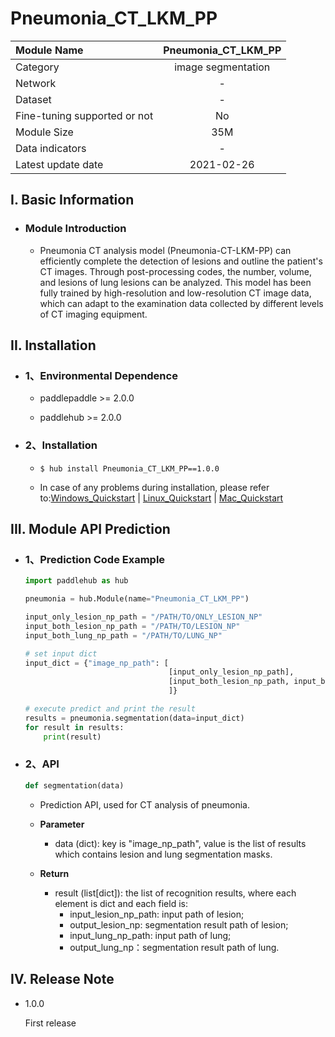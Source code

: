 # Pneumonia_CT_LKM_PP

|Module Name|Pneumonia_CT_LKM_PP|
| :--- | :---: | 
|Category|image segmentation|
|Network |-|
|Dataset|-|
|Fine-tuning supported or not|No|
|Module Size|35M|
|Data indicators|-|
|Latest update date|2021-02-26|


## I. Basic Information 


- ### Module Introduction

    - Pneumonia CT analysis model (Pneumonia-CT-LKM-PP) can efficiently complete the detection of lesions and outline the patient's CT images. Through post-processing codes, the number, volume, and lesions of lung lesions can be analyzed. This model has been fully trained by high-resolution and low-resolution CT image data, which can adapt to the examination data collected by different levels of CT imaging equipment. 

## II. Installation

- ### 1、Environmental Dependence

    - paddlepaddle >= 2.0.0

    - paddlehub >= 2.0.0

- ### 2、Installation

    - ```shell
      $ hub install Pneumonia_CT_LKM_PP==1.0.0
      ```
      
    - In case of any problems during installation, please refer to:[Windows_Quickstart](../../../../docs/docs_ch/get_start/windows_quickstart.md)
    | [Linux_Quickstart](../../../../docs/docs_ch/get_start/linux_quickstart.md) | [Mac_Quickstart](../../../../docs/docs_ch/get_start/mac_quickstart.md)  

## III. Module API Prediction

- ### 1、Prediction Code Example

    ```python
    import paddlehub as hub

    pneumonia = hub.Module(name="Pneumonia_CT_LKM_PP")

    input_only_lesion_np_path = "/PATH/TO/ONLY_LESION_NP"
    input_both_lesion_np_path = "/PATH/TO/LESION_NP"
    input_both_lung_np_path = "/PATH/TO/LUNG_NP"

    # set input dict
    input_dict = {"image_np_path": [
                                    [input_only_lesion_np_path],
                                    [input_both_lesion_np_path, input_both_lung_np_path],
                                    ]}

    # execute predict and print the result
    results = pneumonia.segmentation(data=input_dict)
    for result in results:
        print(result)

    ```
   

- ### 2、API

    ```python
    def segmentation(data)
    ```

    - Prediction API, used for CT analysis of pneumonia.

    - **Parameter**

        * data (dict): key is "image_np_path", value is the list of results which contains lesion and lung segmentation masks. 
        

    - **Return**

        * result  (list\[dict\]): the list of recognition results, where each element is dict and each field is: 
            * input_lesion_np_path: input path of lesion;
            * output_lesion_np: segmentation result path of lesion;
            * input_lung_np_path: input path of lung;
            * output_lung_np：segmentation result path of lung.


## IV. Release Note

* 1.0.0

    First release
